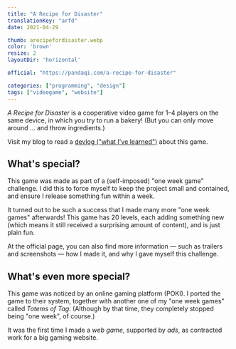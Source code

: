 ```yaml
---
title: "A Recipe for Disaster"
translationKey: "arfd"
date: 2021-04-29

thumb: arecipefordisaster.webp
color: 'brown'
resize: 2
layoutDir: 'horizontal'

official: "https://pandaqi.com/a-recipe-for-disaster"

categories: ["programming", "design"]
tags: ["videogame", "website"]
---
```


_A Recipe for Disaster_ is a cooperative video game for 1&ndash;4 players on the same device, in which you try to run a bakery! (But you can only move around ... and throw ingredients.)

Visit my blog to read a [devlog ("what I've learned")](https://pandaqi.com/blog/videogames/one-week-games/devlog-a-recipe-for-disaster) about this game.

## What's special?
This game was made as part of a (self-imposed) "one week game" challenge. I did this to force myself to keep the project small and contained, and ensure I release something fun within a week.

It turned out to be such a success that I made many more "one week games" afterwards! This game has 20 levels, each adding something new (which means it still received a surprising amount of content), and is just plain fun.

At the official page, you can also find more information &mdash; such as trailers and screenshots &mdash; how I made it, and why I gave myself this challenge.

## What's even more special?
This game was noticed by an online gaming platform (POKI). I ported the game to their system, together with another one of my "one week games" called _Totems of Tag_. (Although by that time, they completely stopped being "one week", of course.)

It was the first time I made a _web game_, supported by _ads_, as contracted work for a big gaming website.